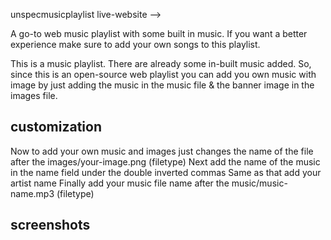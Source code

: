 unspecmusicplaylist live-website --> 

A go-to web music playlist with some built in music. If you want a better experience make sure to add your own songs to this playlist.

This is a music playlist. There are already some in-built music added. So, since this is an open-source web playlist you can add you own music with image by just adding the music in the music file & the banner image in the images file.

## customization
Now to add your own music and images just changes the name of the file after the images/your-image.png (filetype) Next add the name of the music in the name field under the double inverted commas Same as that add your artist name Finally add your music file name after the music/music-name.mp3 (filetype)

## screenshots